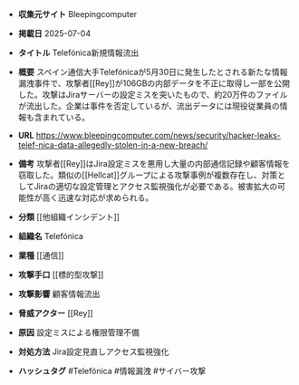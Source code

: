 - **収集元サイト**
Bleepingcomputer

- **掲載日**
2025-07-04

- **タイトル**
Telefónica新規情報流出

- **概要**
スペイン通信大手Telefónicaが5月30日に発生したとされる新たな情報漏洩事件で、攻撃者[[Rey]]が106GBの内部データを不正に取得し一部を公開した。攻撃はJiraサーバーの設定ミスを突いたもので、約20万件のファイルが流出した。企業は事件を否定しているが、流出データには現役従業員の情報も含まれている。

- **URL**
https://www.bleepingcomputer.com/news/security/hacker-leaks-telef-nica-data-allegedly-stolen-in-a-new-breach/

- **備考**
攻撃者[[Rey]]はJira設定ミスを悪用し大量の内部通信記録や顧客情報を窃取した。類似の[[Hellcat]]グループによる攻撃事例が複数存在し、対策としてJiraの適切な設定管理とアクセス監視強化が必要である。被害拡大の可能性が高く迅速な対応が求められる。

- **分類**
[[他組織インシデント]]

- **組織名**
Telefónica

- **業種**
[[通信]]

- **攻撃手口**
[[標的型攻撃]]

- **攻撃影響**
顧客情報流出

- **脅威アクター**
[[Rey]]

- **原因**
設定ミスによる権限管理不備

- **対処方法**
Jira設定見直しアクセス監視強化

- **ハッシュタグ**
#Telefónica #情報漏洩 #サイバー攻撃
